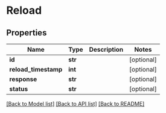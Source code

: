 # Reload

## Properties
Name | Type | Description | Notes
------------ | ------------- | ------------- | -------------
**id** | **str** |  | [optional] 
**reload_timestamp** | **int** |  | [optional] 
**response** | **str** |  | [optional] 
**status** | **str** |  | [optional] 

[[Back to Model list]](../README.md#documentation-for-models) [[Back to API list]](../README.md#documentation-for-api-endpoints) [[Back to README]](../README.md)

